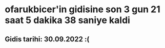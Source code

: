 # ofarukbicer'in gidisine son 3 gun 21 saat 5 dakika 38 saniye kaldi

## Gidis tarihi: 30.09.2022 :(